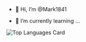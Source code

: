 - 👋 Hi, I’m @Mark1841

- 🌱 I’m currently learning ...

![Top Languages Card](https://github-readme-stats.vercel.app/api/top-langs/?username=Mark1841)

<!---
Mark1841/Mark1841 is a ✨ special ✨ repository because its `README.md` (this file) appears on your GitHub profile.
You can click the Preview link to take a look at your changes.
--->
